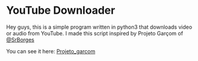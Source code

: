 # YouTube Downloader

Hey guys, this is a simple program written in python3 that downloads video or audio from YouTube. I made this script inspired by Projeto Garçom of [@SrBorges](https://github.com/SrBorges)

You can see it here: [Projeto_garcom](https://github.com/SrBorges/Projeto_garcom)
